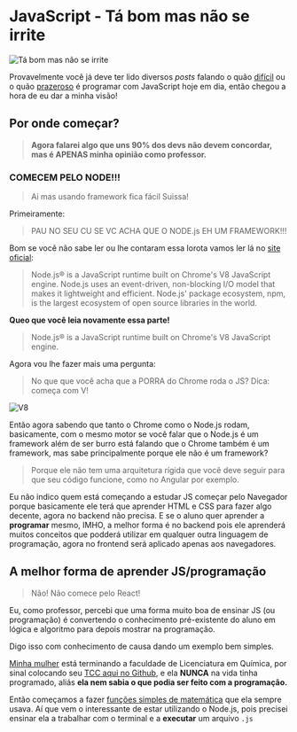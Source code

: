 # JavaScript - Tá bom mas não se irrite

![Tá bom mas não se irrite](https://raw.githubusercontent.com/suissa/blog/master/images/mas-nao-se-irrite.jpg)

Provavelmente você já deve ter lido diversos *posts* falando o quão [difícil]() ou o quão [prazeroso]() é programar com JavaScript hoje em dia, então chegou a hora de eu dar a minha visão!

## Por onde começar?

> **Agora falarei algo que uns 90% dos devs não devem concordar, mas é APENAS minha opinião como professor.**

### COMECEM PELO NODE!!!

> Ai mas usando framework fica fácil Suissa!

Primeiramente:

> PAU NO SEU CU SE VC ACHA QUE O NODE.js EH UM FRAMEWORK!!!

Bom se você não sabe ler ou lhe contaram essa lorota vamos ler lá no [site oficial](https://nodejs.org/en/):

> Node.js® is a JavaScript runtime built on Chrome's V8 JavaScript engine. Node.js uses an event-driven, non-blocking I/O model that makes it lightweight and efficient. Node.js' package ecosystem, npm, is the largest ecosystem of open source libraries in the world.

**Queo que você leia novamente essa parte!**

> Node.js® is a JavaScript runtime built on Chrome's V8 JavaScript engine.

Agora vou lhe fazer mais uma pergunta:

> No que que você acha que a PORRA do Chrome roda o JS? Dica: começa com V!

![V8](https://images-na.ssl-images-amazon.com/images/I/31-wgaUoc9L._SY300_.jpg)


Então agora sabendo que tanto o Chrome como o Node.js rodam, basicamente, com o mesmo motor se você falar que o Node.js é um framework além de ser burro está falando que o Chrome também é um framework, mas sabe principalmente porque ele não é um framework?

> Porque ele não tem uma arquitetura rígida que você deve seguir para que seu código funcione, como no Angular por exemplo.

Eu não indico quem está começando a estudar JS começar pelo Navegador porque basicamente ele terá que aprender HTML e CSS para fazer algo decente, agora no backend não precisa. E se o aluno quer aprender a **programar** mesmo, IMHO, a melhor forma é no backend pois ele aprenderá muitos conceitos que podderá utilizar em qualquer outra linguagem de programação, agora no frontend será aplicado apenas aos navegadores.

## A melhor forma de aprender JS/programação

> Não! Não comece pelo React!

Eu, como professor, percebi que uma forma muito boa de ensinar JS (ou programação) é convertendo o conhecimento pré-existente do aluno em lógica e algoritmo para depois mostrar na programação.

Digo isso com conhecimento de causa dando um exemplo bem simples.

[Minha mulher](https://github.com/fpchemical/) está terminando a faculdade de Licenciatura em Química, por sinal colocando seu [TCC aqui no Github](https://github.com/fpchemical/TCC), e ela **NUNCA** na vida tinha programado, aliás **ela nem sabia o que podia ser feito com a programação.** 

Então começamos a fazer [funções simples de matemática](https://github.com/fpchemical/funcoes-matematicas) que ela sempre usava. Aí que vem o interessante de estar utilizando o Node.js, pois precisei ensinar ela a trabalhar com o terminal e a **executar** um arquivo `.js` 
